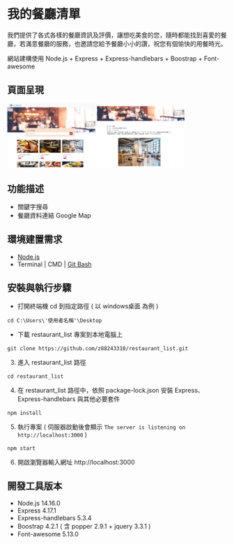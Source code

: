 # 我的餐廳清單

我們提供了各式各樣的餐廳資訊及評價，讓想吃美食的您，隨時都能找到喜愛的餐廳，若滿意餐廳的服務，也邀請您給予餐廳小小的讚，祝您有個愉快的用餐時光。

網站建構使用 Node.js + Express + Express-handlebars + Boostrap + Font-awesome

## 頁面呈現
<p float="left">
<img src="https://github.com/z88243310/restaurant_list/blob/ba571204ee15e69fe25f0a85ba1c1cabc3c9921d/public/img/homePage.png" width="40%">
<img src="https://github.com/z88243310/restaurant_list/blob/ba571204ee15e69fe25f0a85ba1c1cabc3c9921d/public/img/restaurantInfo.png" width="40%">
</p>

## 功能描述
* 關鍵字搜尋
* 餐廳資料連結 Google Map

## 環境建置需求
* [Node.js](https://nodejs.org/en/)
* Terminal | CMD | [Git Bash](https://gitforwindows.org/)

## 安裝與執行步驟
* 打開終端機 cd 到指定路徑 ( 以 windows桌面 為例 )
```
cd C:\Users\'使用者名稱'\Desktop
```
* 下載 restaurant_list 專案到本地電腦上
```
git clone https://github.com/z88243310/restaurant_list.git
```
3. 進入 restaurant_list 路徑
```
cd restaurant_list
```
4. 在 restaurant_list 路徑中，依照 package-lock.json 安裝 Express、Express-handlebars 與其他必要套件
```
npm install
```
5. 執行專案 ( 伺服器啟動後會顯示 `The server is listening on http://localhost:3000` )
```
npm start
```
6. 開啟瀏覽器輸入網址 http://localhost:3000

## 開發工具版本
* Node.js 14.16.0
* Express 4.17.1
* Express-handlebars 5.3.4
* Boostrap 4.2.1 ( 含 popper 2.9.1 + jquery 3.3.1 )
* Font-awesome 5.13.0

